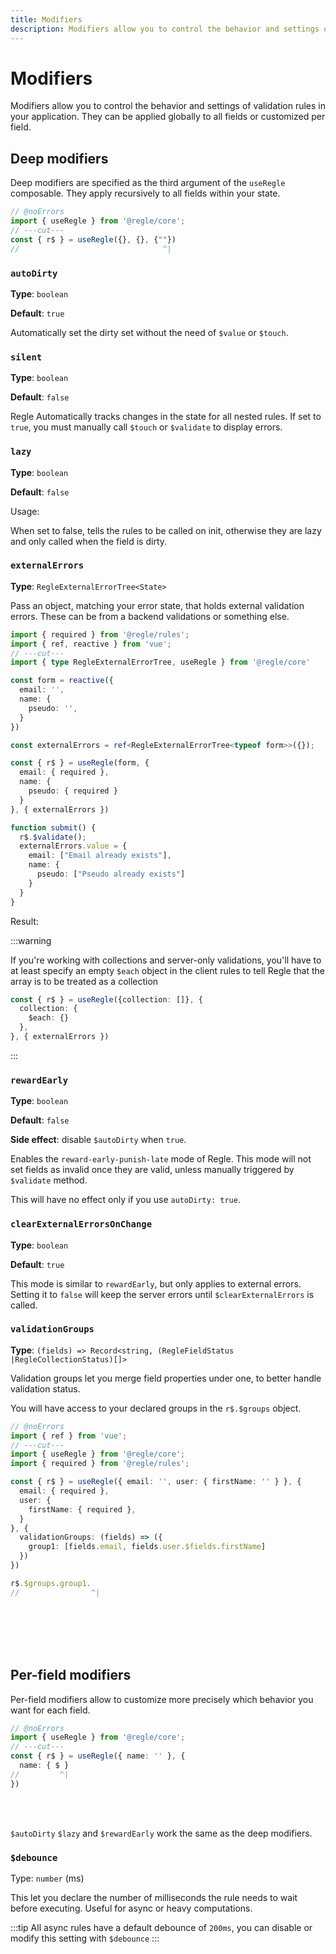 ```yaml
---
title: Modifiers
description: Modifiers allow you to control the behavior and settings of validation rules in your application
---
```


<script setup>
import ExternalErrors from '../parts/components/modifiers/ExternalErrors.vue';
</script>

# Modifiers

Modifiers allow you to control the behavior and settings of validation rules in your application. They can be applied globally to all fields or customized per field.

## Deep modifiers

Deep modifiers are specified as the third argument of the `useRegle` composable. They apply recursively to all fields within your state.

```ts twoslash
// @noErrors
import { useRegle } from '@regle/core';
// ---cut---
const { r$ } = useRegle({}, {}, {""})
//                                ^|
```

### `autoDirty`

__Type__: `boolean`

__Default__: `true`

Automatically set the dirty set without the need of `$value` or `$touch`.

### `silent`

__Type__: `boolean`

__Default__: `false`

Regle Automatically tracks changes in the state for all nested rules. If set to `true`, you must manually call `$touch` or `$validate` to display errors.



### `lazy`

__Type__: `boolean`

__Default__: `false`

Usage:

When set to false, tells the rules to be called on init, otherwise they are lazy and only called when the field is dirty.

### `externalErrors`

__Type__: `RegleExternalErrorTree<State>` 

Pass an object, matching your error state, that holds external validation errors. These can be from a backend validations or something else.

```ts twoslash
import { required } from '@regle/rules';
import { ref, reactive } from 'vue';
// ---cut---
import { type RegleExternalErrorTree, useRegle } from '@regle/core'

const form = reactive({
  email: '',
  name: {
    pseudo: '',
  }
})

const externalErrors = ref<RegleExternalErrorTree<typeof form>>({});

const { r$ } = useRegle(form, {
  email: { required },
  name: {
    pseudo: { required }
  }
}, { externalErrors })

function submit() {
  r$.$validate();
  externalErrors.value = {
    email: ["Email already exists"],
    name: {
      pseudo: ["Pseudo already exists"]
    }
  }
}
```

Result:

<ExternalErrors/>


:::warning

If you're working with collections and server-only validations, you'll have to at least specify an empty `$each` object in the client rules to tell Regle that the array is to be treated as a collection

```ts
const { r$ } = useRegle({collection: []}, {
  collection: {
    $each: {}
  },
}, { externalErrors })

```

:::


### `rewardEarly`

__Type__: `boolean`

__Default__: `false`

__Side effect__: disable `$autoDirty` when `true`.

Enables the `reward-early-punish-late` mode of Regle. This mode will not set fields as invalid once they are valid, unless manually triggered by `$validate` method.

This will have no effect only if you use `autoDirty: true`.

### `clearExternalErrorsOnChange`

__Type__: `boolean`

__Default__: `true`

This mode is similar to `rewardEarly`, but only applies to external errors.
Setting it to `false` will keep the server errors until `$clearExternalErrors` is called.

### `validationGroups`

__Type__: `(fields) => Record<string, (RegleFieldStatus |RegleCollectionStatus)[]>`

Validation groups let you merge field properties under one, to better handle validation status.

You will have access to your declared groups in the `r$.$groups` object.

```ts twoslash
// @noErrors
import { ref } from 'vue';
// ---cut---
import { useRegle } from '@regle/core';
import { required } from '@regle/rules';

const { r$ } = useRegle({ email: '', user: { firstName: '' } }, {
  email: { required },
  user: {
    firstName: { required },
  }
}, {
  validationGroups: (fields) => ({
    group1: [fields.email, fields.user.$fields.firstName]
  })
})

r$.$groups.group1.
//                ^|
```
<br><br><br><br>

## Per-field modifiers

Per-field modifiers allow to customize more precisely which behavior you want for each field.

```ts twoslash
// @noErrors
import { useRegle } from '@regle/core';
// ---cut---
const { r$ } = useRegle({ name: '' }, {
  name: { $ }
//         ^|    
})
```

<br><br>


`$autoDirty` `$lazy` and `$rewardEarly` work the same as the deep modifiers.

### `$debounce`
Type: `number` (ms)

This let you declare the number of milliseconds the rule needs to wait before executing. Useful for async or heavy computations.

:::tip
All async rules have a default debounce of `200ms`, you can disable or modify this setting with `$debounce`
:::
